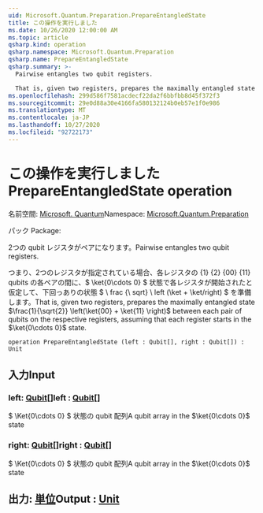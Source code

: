 ```yaml
---
uid: Microsoft.Quantum.Preparation.PrepareEntangledState
title: この操作を実行しました
ms.date: 10/26/2020 12:00:00 AM
ms.topic: article
qsharp.kind: operation
qsharp.namespace: Microsoft.Quantum.Preparation
qsharp.name: PrepareEntangledState
qsharp.summary: >-
  Pairwise entangles two qubit registers.

  That is, given two registers, prepares the maximally entangled state $\frac{1}{\sqrt{2}} \left(\ket{00} + \ket{11} \right)$ between each pair of qubits on the respective registers, assuming that each register starts in the $\ket{0\cdots 0}$ state.
ms.openlocfilehash: 299d586f7581acdecf22da2f6bbfbb8d45f372f3
ms.sourcegitcommit: 29e0d88a30e4166fa580132124b0eb57e1f0e986
ms.translationtype: MT
ms.contentlocale: ja-JP
ms.lasthandoff: 10/27/2020
ms.locfileid: "92722173"
---
```

# <a name="prepareentangledstate-operation"></a><span data-ttu-id="5085f-102">この操作を実行しました</span><span class="sxs-lookup"><span data-stu-id="5085f-102">PrepareEntangledState operation</span></span>

<span data-ttu-id="5085f-103">名前空間: [Microsoft. Quantum](xref:Microsoft.Quantum.Preparation)</span><span class="sxs-lookup"><span data-stu-id="5085f-103">Namespace: [Microsoft.Quantum.Preparation](xref:Microsoft.Quantum.Preparation)</span></span>

<span data-ttu-id="5085f-104">パック [](https://nuget.org/packages/)</span><span class="sxs-lookup"><span data-stu-id="5085f-104">Package: [](https://nuget.org/packages/)</span></span>


<span data-ttu-id="5085f-105">2つの qubit レジスタがペアになります。</span><span class="sxs-lookup"><span data-stu-id="5085f-105">Pairwise entangles two qubit registers.</span></span>

<span data-ttu-id="5085f-106">つまり、2つのレジスタが指定されている場合、各レジスタの {1} {2} {00} {11} qubits の各ペアの間に、$ \ket{0\cdots 0} $ 状態で各レジスタが開始されたと仮定して、下回っありの状態 $ \ frac {\ sqrt} \ left (\ket + \ket/right) $ を準備します。</span><span class="sxs-lookup"><span data-stu-id="5085f-106">That is, given two registers, prepares the maximally entangled state $\frac{1}{\sqrt{2}} \left(\ket{00} + \ket{11} \right)$ between each pair of qubits on the respective registers, assuming that each register starts in the $\ket{0\cdots 0}$ state.</span></span>

```qsharp
operation PrepareEntangledState (left : Qubit[], right : Qubit[]) : Unit
```


## <a name="input"></a><span data-ttu-id="5085f-107">入力</span><span class="sxs-lookup"><span data-stu-id="5085f-107">Input</span></span>

### <a name="left--qubit"></a><span data-ttu-id="5085f-108">left: [Qubit](xref:microsoft.quantum.lang-ref.qubit)[]</span><span class="sxs-lookup"><span data-stu-id="5085f-108">left : [Qubit](xref:microsoft.quantum.lang-ref.qubit)[]</span></span>

<span data-ttu-id="5085f-109">$ \Ket{0\cdots 0} $ 状態の qubit 配列</span><span class="sxs-lookup"><span data-stu-id="5085f-109">A qubit array in the $\ket{0\cdots 0}$ state</span></span>


### <a name="right--qubit"></a><span data-ttu-id="5085f-110">right: [Qubit](xref:microsoft.quantum.lang-ref.qubit)[]</span><span class="sxs-lookup"><span data-stu-id="5085f-110">right : [Qubit](xref:microsoft.quantum.lang-ref.qubit)[]</span></span>

<span data-ttu-id="5085f-111">$ \Ket{0\cdots 0} $ 状態の qubit 配列</span><span class="sxs-lookup"><span data-stu-id="5085f-111">A qubit array in the $\ket{0\cdots 0}$ state</span></span>



## <a name="output--unit"></a><span data-ttu-id="5085f-112">出力: [単位](xref:microsoft.quantum.lang-ref.unit)</span><span class="sxs-lookup"><span data-stu-id="5085f-112">Output : [Unit](xref:microsoft.quantum.lang-ref.unit)</span></span>

